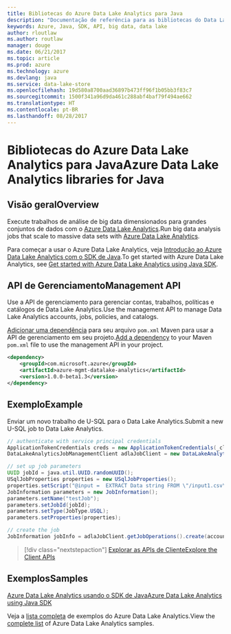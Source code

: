 ```yaml
---
title: Bibliotecas do Azure Data Lake Analytics para Java
description: "Documentação de referência para as bibliotecas do Data Lake Analytics de Java"
keywords: Azure, Java, SDK, API, big data, data lake
author: rloutlaw
ms.author: routlaw
manager: douge
ms.date: 06/21/2017
ms.topic: article
ms.prod: azure
ms.technology: azure
ms.devlang: java
ms.service: data-lake-store
ms.openlocfilehash: 19d580a8700aad36897b473ff96f1b05bb3f83c7
ms.sourcegitcommit: 1500f341a96d9da461c288abf4baf79f494ae662
ms.translationtype: HT
ms.contentlocale: pt-BR
ms.lasthandoff: 08/28/2017
---
```

# <a name="azure-data-lake-analytics-libraries-for-java"></a><span data-ttu-id="d16d2-104">Bibliotecas do Azure Data Lake Analytics para Java</span><span class="sxs-lookup"><span data-stu-id="d16d2-104">Azure Data Lake Analytics libraries for Java</span></span>

## <a name="overview"></a><span data-ttu-id="d16d2-105">Visão geral</span><span class="sxs-lookup"><span data-stu-id="d16d2-105">Overview</span></span>

<span data-ttu-id="d16d2-106">Execute trabalhos de análise de big data dimensionados para grandes conjuntos de dados com o [Azure Data Lake Analytics](/azure/data-lake-analytics/data-lake-analytics-overview).</span><span class="sxs-lookup"><span data-stu-id="d16d2-106">Run big data analysis jobs that scale to massive data sets with [Azure Data Lake Analytics](/azure/data-lake-analytics/data-lake-analytics-overview).</span></span>

<span data-ttu-id="d16d2-107">Para começar a usar o Azure Data Lake Analytics, veja [Introdução ao Azure Data Lake Analytics com o SDK de Java](/azure/data-lake-analytics/data-lake-analytics-get-started-java-sdk).</span><span class="sxs-lookup"><span data-stu-id="d16d2-107">To get started with Azure Data Lake Analytics, see [Get started with Azure Data Lake Analytics using Java SDK](/azure/data-lake-analytics/data-lake-analytics-get-started-java-sdk).</span></span>

## <a name="management-api"></a><span data-ttu-id="d16d2-108">API de Gerenciamento</span><span class="sxs-lookup"><span data-stu-id="d16d2-108">Management API</span></span>

<span data-ttu-id="d16d2-109">Use a API de gerenciamento para gerenciar contas, trabalhos, políticas e catálogos de Data Lake Analytics.</span><span class="sxs-lookup"><span data-stu-id="d16d2-109">Use the management API to manage Data Lake Analytics accounts, jobs, policies, and catalogs.</span></span>

<span data-ttu-id="d16d2-110">[Adicionar uma dependência](https://maven.apache.org/guides/getting-started/index.html#How_do_I_use_external_dependencies) para seu arquivo `pom.xml` Maven para usar a API de gerenciamento em seu projeto.</span><span class="sxs-lookup"><span data-stu-id="d16d2-110">[Add a dependency](https://maven.apache.org/guides/getting-started/index.html#How_do_I_use_external_dependencies) to your Maven `pom.xml` file to use the management API in your project.</span></span>


```XML
<dependency>
    <groupId>com.microsoft.azure</groupId>
    <artifactId>azure-mgmt-datalake-analytics</artifactId>
    <version>1.0.0-beta1.3</version>
</dependency>
```

## <a name="example"></a><span data-ttu-id="d16d2-111">Exemplo</span><span class="sxs-lookup"><span data-stu-id="d16d2-111">Example</span></span>

<span data-ttu-id="d16d2-112">Enviar um novo trabalho de U-SQL para o Data Lake Analytics.</span><span class="sxs-lookup"><span data-stu-id="d16d2-112">Submit a new U-SQL job to Data Lake Analytics.</span></span>

```java
// authenticate with service principal credentials
ApplicationTokenCredentials creds = new ApplicationTokenCredentials(_clientId, _tenantId, _clientSecret, null);
DataLakeAnalyticsJobManagementClient adlaJobClient = new DataLakeAnalyticsJobManagementClientImpl(creds);

// set up job parameters
UUID jobId = java.util.UUID.randomUUID();
USqlJobProperties properties = new USqlJobProperties();
properties.setScript("@input =  EXTRACT Data string FROM \"/input1.csv\" USING Extractors.Csv(); OUTPUT @input TO @\"/output1.csv\" USING Outputters.Csv();");
JobInformation parameters = new JobInformation();
parameters.setName("testJob");
parameters.setJobId(jobId);
parameters.setType(JobType.USQL);
parameters.setProperties(properties);

// create the job
JobInformation jobInfo = adlaJobClient.getJobOperations().create(accountName, jobId, parameters).getBody();

```

> [!div class="nextstepaction"]
> [<span data-ttu-id="d16d2-113">Explorar as APIs de Cliente</span><span class="sxs-lookup"><span data-stu-id="d16d2-113">Explore the Client APIs</span></span>](/java/api/overview/azure/datalakeanalytics/managementapi)

## <a name="samples"></a><span data-ttu-id="d16d2-114">Exemplos</span><span class="sxs-lookup"><span data-stu-id="d16d2-114">Samples</span></span>

<span data-ttu-id="d16d2-115">[Azure Data Lake Analytics usando o SDK de Java][1]</span><span class="sxs-lookup"><span data-stu-id="d16d2-115">[Azure Data Lake Analytics using Java SDK][1]</span></span> 

[1]: https://docs.microsoft.com/en-us/azure/data-lake-analytics/data-lake-analytics-get-started-java-sdk

<span data-ttu-id="d16d2-116">Veja a [lista completa](https://azure.microsoft.com/resources/samples/?platform=java&term=analytics) de exemplos do Azure Data Lake Analytics.</span><span class="sxs-lookup"><span data-stu-id="d16d2-116">View the [complete list](https://azure.microsoft.com/resources/samples/?platform=java&term=analytics) of Azure Data Lake Analytics samples.</span></span>
